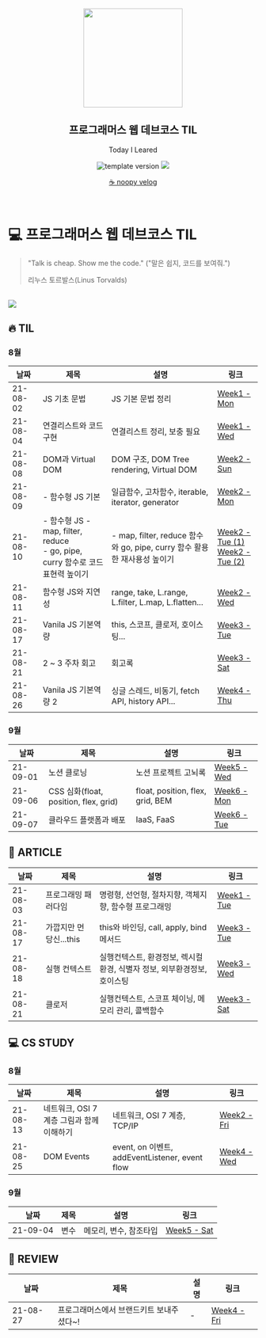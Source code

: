 <br/>
<p align="middle" >
  <img width="200px;" src="./src/images/prgms-logo.png"/>
</p>
<h2 align="middle">프로그래머스 웹 데브코스 TIL</h2>
<p align="middle">Today I Leared</p>
<p align="middle">
  <img src="https://img.shields.io/badge/version-1.0.0-blue?style=flat-square" alt="template version"/>
  <img src="https://img.shields.io/badge/language-md-md.svg?style=flat-square"/>
</p>

<p align="middle">
  <a href="https://velog.io/@jeongs">☕ noopy velog</a>  
</p>

<br/>

# 💻 프로그래머스 웹 데브코스 TIL

> "Talk is cheap. Show me the code."
> ("말은 쉽지, 코드를 보여줘.")
>
> 리누스 토르발스(Linus Torvalds)

<br/>


<img src='https://user-images.githubusercontent.com/68528752/112266619-99131300-8cb7-11eb-87e6-804f7b2e14f1.png'>

## 🔥 TIL

### 8월
|날짜|제목|설명|링크|
|---|---|---|---|
|21-08-02|JS 기초 문법|JS 기본 문법 정리|[Week1 - Mon](https://velog.io/@jeongs/TIL-JS-기초-문법)|
|21-08-04|연결리스트와 코드 구현|연결리스트 정리, 보충 필요|[Week1 - Wed](https://velog.io/@jeongs/자료구조-연결리스트와-코드-구현)|
|21-08-08|DOM과 Virtual DOM|DOM 구조, DOM Tree rendering, Virtual DOM|[Week2 - Sun](https://velog.io/@jeongs/TIL-DOM과-Virtual-DOM)|
|21-08-09|- 함수형 JS 기본 |일급함수, 고차함수, iterable, iterator, generator|[Week2 - Mon](https://velog.io/@jeongs/TIL-함수형-프로그래밍)|
|21-08-10|- 함수형 JS - map, filter, reduce<br> - go, pipe, curry 함수로 코드 표현력 높이기|- map, filter, reduce 함수와 go, pipe, curry 함수 활용한 재사용성 높이기|[Week2 - Tue (1)](https://velog.io/@jeongs/TIL-함수형-JS-map-filter-reduce)<br>[Week2 - Tue (2)](https://velog.io/@jeongs/TIL-go-pipe-함수로-코드-표현력-높이기)|
|21-08-11|함수형 JS와 지연성|range, take, L.range, L.filter, L.map, L.flatten...|[Week2 - Wed](https://velog.io/@jeongs/TIL-함수형-JS와-지연성)|
|21-08-17|Vanila JS 기본역량|this, 스코프, 클로저, 호이스팅...|[Week3 - Tue](https://velog.io/@jeongs/TIL-Vanila-JS-기본-역량)|
|21-08-21|2 ~ 3 주차 회고|회고록|[Week3 - Sat](https://velog.io/@jeongs/1-2주차-회고)|
|21-08-26|Vanila JS 기본역량 2|싱글 스레드, 비동기, fetch API, history API...|[Week4 - Thu](https://velog.io/@jeongs/TIL-Vanila-JS-기본-역량-2)|

### 9월
|날짜|제목|설명|링크|
|---|---|---|---|
|21-09-01|노션 클로닝|노션 프로젝트 고뇌록|[Week5 - Wed](https://velog.io/@jeongs/TIL-%EB%85%B8%EC%85%98-%ED%81%B4%EB%A1%9C%EB%8B%9D)|
|21-09-06|CSS 심화(float, position, flex, grid)|float, position, flex, grid, BEM|[Week6 - Mon](https://velog.io/@jeongs/TIL-CSS-%EC%8B%AC%ED%99%94float-position-flex-grid)|
|21-09-07|클라우드 플랫폼과 배포|IaaS, FaaS|[Week6 - Tue](https://velog.io/@jeongs/TIL-클라우드-플랫폼과-배포)|

## 📃 ARTICLE
|날짜|제목|설명|링크|
|---|---|---|---|
|21-08-03|프로그래밍 패러다임|명령형, 선언형, 절차지향, 객체지향, 함수형 프로그래밍|[Week1 - Tue](https://velog.io/@jeongs/TIL-프로그래밍-패러다임)|
|21-08-17|가깝지만 먼 당신...this|this와 바인딩, call, apply, bind 메서드|[Week3 - Tue](https://velog.io/@jeongs/ARTICLE-가깝지만-먼-당신...-this)|
|21-08-18|실행 컨텍스트|실행컨텍스트, 환경정보, 렉시컬 환경, 식별자 정보, 외부환경정보, 호이스팅|[Week3 - Wed](https://velog.io/@jeongs/ARTICLE-실행-컨텍스트)|
|21-08-21|클로저|실행컨텍스트, 스코프 체이닝, 메모리 관리, 콜백함수|[Week3 - Sat](https://velog.io/@jeongs/ARTICLE-클로저)|

## 💻 CS STUDY
### 8월
|날짜|제목|설명|링크|
|---|---|---|---|
|21-08-13|네트워크, OSI 7 계층 그림과 함께 이해하기|네트워크, OSI 7 계층, TCP/IP|[Week2 - Fri](https://velog.io/@jeongs/네트워크-OSI-7-계층-그림과-함께-이해하기)|
|21-08-25|DOM Events|event, on 이벤트, addEventListener, event flow|[Week4 - Wed](https://velog.io/@jeongs/ARTICLE-DOM-Events)|

### 9월
|날짜|제목|설명|링크|
|---|---|---|---|
|21-09-04|변수|메모리, 변수, 참조타입|[Week5 - Sat](https://velog.io/@jeongs/ARTICLE-%EB%B3%80%EC%88%98)|

## 👀 REVIEW
|날짜|제목|설명|링크|
|---|---|---|---|
|21-08-27|프로그래머스에서 브랜드키트 보내주셨다~!|-|[Week4 - Fri](https://velog.io/@jeongs/프로그래머스에서-브랜드키트-보내주셨다)|
